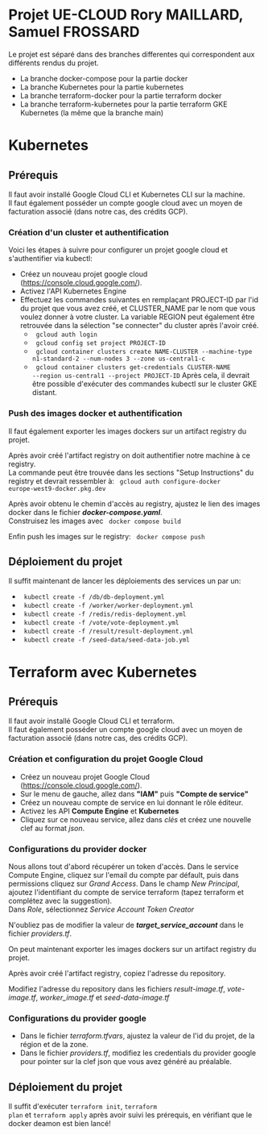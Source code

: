 # Projet UE-CLOUD Rory MAILLARD, Samuel FROSSARD

Le projet est séparé dans des branches differentes qui correspondent aux différents rendus du projet.
- La branche docker-compose pour la partie docker
- La branche Kubernetes pour la partie kubernetes
- La branche terraform-docker pour la partie terraform docker
- La branche terraform-kubernetes pour la partie terraform GKE Kubernetes (la même que la branche main)


# Kubernetes

## Prérequis

Il faut avoir installé Google Cloud CLI et Kubernetes CLI sur la machine.  
Il faut également posséder un compte google cloud avec un moyen de facturation associé (dans notre cas, des crédits GCP).

### Création d'un cluster et authentification
Voici les étapes à suivre pour configurer un projet google cloud et s'authentifier via kubectl:

* Créez un nouveau projet google cloud (https://console.cloud.google.com/).
* Activez l'API Kubernetes Engine
* Effectuez les commandes suivantes en remplaçant PROJECT-ID par l'id du projet que vous avez créé, et CLUSTER_NAME par le nom que vous voulez donner à votre cluster. La variable REGION peut également être retrouvée dans la sélection "se connecter" du cluster après l'avoir créé.
    * <code> gcloud auth login </code> 
    * <code> gcloud config set project PROJECT-ID</code> 
    * <code> gcloud container clusters create NAME-CLUSTER --machine-type n1-standard-2 --num-nodes 3 --zone us-central1-c</code> 
    * <code> gcloud container clusters get-credentials CLUSTER-NAME --region us-central1 --project PROJECT-ID</code> 
Après cela, il devrait être possible d'exécuter des commandes kubectl sur le cluster GKE distant.

### Push des images docker et authentification

Il faut également exporter les images dockers sur un artifact registry du projet.

Après avoir créé l'artifact registry on doit authentifier notre machine à ce registry.  
La commande peut être trouvée dans les sections "Setup Instructions" du registry et devrait ressembler à:
<code> gcloud auth configure-docker europe-west9-docker.pkg.dev </code>

Après avoir obtenu le chemin d'accès au registry, ajustez le lien des images docker dans le fichier ***docker-compose.yaml***.    
Construisez les images avec <code> docker compose build </code>

Enfin push les images sur le registry: <code> docker compose push </code>



## Déploiement du projet

Il suffit maintenant de lancer les déploiements des services un par un:

* <code> kubectl create -f /db/db-deployment.yml</code>
* <code> kubectl create -f /worker/worker-deployment.yml</code>
* <code> kubectl create -f /redis/redis-deployment.yml</code>
* <code> kubectl create -f /vote/vote-deployment.yml</code>
* <code> kubectl create -f /result/result-deployment.yml</code>
* <code> kubectl create -f /seed-data/seed-data-job.yml</code>


# Terraform avec Kubernetes

## Prérequis

Il faut avoir installé Google Cloud CLI et terraform.  
Il faut également posséder un compte google cloud avec un moyen de facturation associé (dans notre cas, des crédits GCP).

### Création et configuration du projet Google Cloud

* Créez un nouveau projet Google Cloud (https://console.cloud.google.com/).
* Sur le menu de gauche, allez dans **"IAM"** puis **"Compte de service"**
* Créez un nouveau compte de service en lui donnant le rôle éditeur.
* Activez les API **Compute Engine** et **Kubernetes**
* Cliquez sur ce nouveau service, allez dans *clés* et créez une nouvelle clef au format *json*.


### Configurations du provider docker

Nous allons tout d'abord récupérer un token d'accès. Dans le service Compute Engine, cliquez sur l'email du compte par défault, puis dans permissions cliquez sur *Grand Access*. 
Dans le champ *New Principal*, ajoutez l'identifiant du compte de service terraform (tapez terraform et complétez avec la suggestion).  
Dans *Role*, sélectionnez *Service Account Token Creator*  

N'oubliez pas de modifier la valeur de ***target_service_account*** dans le fichier *providers.tf*.


On peut maintenant exporter les images dockers sur un artifact registry du projet.

Après avoir créé l'artifact registry, copiez l'adresse du repository.

Modifiez l'adresse du repository dans les fichiers *result-image.tf*, *vote-image.tf*, *worker_image.tf* et *seed-data-image.tf* 

### Configurations du provider google
* Dans le fichier *terraform.tfvars*, ajustez la valeur de l'id du projet, de la région et de la zone.
* Dans le fichier *providers.tf*, modifiez les credentials du provider google pour pointer sur la clef json que vous avez généré au préalable.

## Déploiement du projet

Il suffit d'exécuter <code>terraform init</code>, <code>terraform plan</code> et <code>terraform apply</code> après avoir suivi les prérequis, en vérifiant que le docker deamon est bien lancé!
